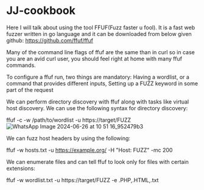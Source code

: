 # JJ-cookbook

Here I will talk about using the tool FFUF(Fuzz faster u fool).
It is a fast web fuzzer written in go language and it can be downloaded from below given github:
https://github.com/ffuf/ffuf

Many of the command line flags of ffuf are the same than in curl so in case you are an avid curl user, you should feel right at home with many ffuf commands.

To configure a ffuf run, two things are mandatory:
Having a wordlist, or a command that provides different inputs, Setting up a FUZZ keyword in some part of the request


We can perform directory discovery with ffuf along with tasks like virtual host discovery.
We can use the following syntax for directory discovery:

ffuf -c -w /path/to/wordlist -u https://target/FUZZ
![WhatsApp Image 2024-06-26 at 10 51 16_952479b3](https://github.com/jiteshjn6/JJ-cookbook/assets/76043839/716d674c-5edf-4588-9616-dc1071f32900)



We can fuzz host headers by using the following:

ffuf -w hosts.txt -u https://example.org/ -H "Host: FUZZ" -mc 200

We can enumerate files and can tell ffuf to look only for files with certain extensions:

ffuf -w wordlist.txt -u https://target/FUZZ -e .PHP,.HTML,.txt
